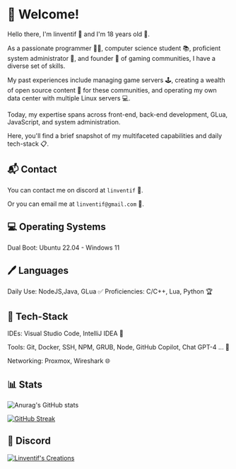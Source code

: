 # 🎉 Welcome!

Hello there, I'm linventif 👋 and I'm 18 years old 🎂.

As a passionate programmer 👨‍💻, computer science student 📚, proficient system administrator 🔧, and founder 🚀 of gaming communities, I have a diverse set of skills.

My past experiences include managing game servers 🕹️, creating a wealth of open source content 📝 for these communities, and operating my own data center with multiple Linux servers 💻.

Today, my expertise spans across front-end, back-end development, GLua, JavaScript, and system administration.

Here, you'll find a brief snapshot of my multifaceted capabilities and daily tech-stack 📋.

## 📬 Contact

You can contact me on discord at `linventif` 👥.

Or you can email me at `linventif@gmail.com` 📧.

## 💻 Operating Systems

Dual Boot: Ubuntu 22.04 - Windows 11

## 🖊️ Languages

Daily Use: NodeJS,Java, GLua ✅
Proficiencies: C/C++, Lua, Python 🏆

## 🧰 Tech-Stack

IDEs: Visual Studio Code, IntelliJ IDEA 📝

Tools: Git, Docker, SSH, NPM, GRUB, Node, GitHub Copilot, Chat GPT-4 ... 🔧

Networking: Proxmox, Wireshark 🌐
  
## 📊 Stats

<!-- ![Top Langs](https://github-readme-stats.vercel.app/api/top-langs/?username=linventif&layout=normal) -->

![Anurag's GitHub stats](https://github-stats-4zx7fberj-linventif.vercel.app/api?username=linventif&show_icons=true)

[![GitHub Streak](https://github-readme-streak-stats.herokuapp.com/?user=linventif)](https://git.io/streak-stats)

<!-- [![trophy](https://github-profile-troph000) -->

## 🤝 Discord

[![Linventif's Creations](https://i.imgur.com/Ro6EtDP.png)](https://linv.dev/discord)
